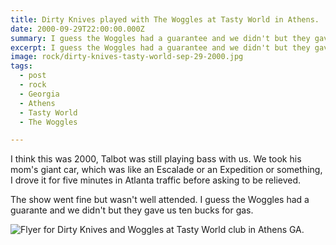 ```yaml
---
title: Dirty Knives played with The Woggles at Tasty World in Athens.
date: 2000-09-29T22:00:00.000Z
summary: I guess the Woggles had a guarantee and we didn't but they gave us ten bucks for gas.
excerpt: I guess the Woggles had a guarantee and we didn't but they gave us ten bucks for gas.
image: rock/dirty-knives-tasty-world-sep-29-2000.jpg
tags:
  - post 
  - rock
  - Georgia
  - Athens
  - Tasty World
  - The Woggles

---
```


I think this was 2000, Talbot was still playing bass with us. We took his mom's giant car, which was like an Escalade or an Expedition or something, I drove it for five minutes in Atlanta traffic before asking to be relieved.

The show went fine but wasn't well attended. I guess the Woggles had a guarante and we didn't but they gave us ten bucks for gas.

![Flyer for Dirty Knives and Woggles at Tasty World club in Athens GA.](/static/img/rock/dirty-knives-tasty-world-sep-29-2000.jpg "Flyer for Dirty Knives and Woggles at Tasty World club in Athens GA.")